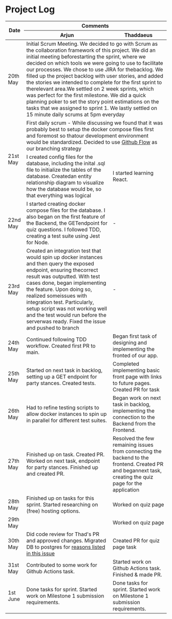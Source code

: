 # Project Log
<table class="tg"><thead>
  <tr>
    <th class="tg-0pky" rowspan="2">Date</th>
    <th class="tg-0pky" colspan="2">Comments</th>
  </tr>
  <tr>
    <th class="tg-0pky">Arjun</th>
    <th class="tg-0pky">Thaddaeus</th>
  </tr></thead>
<tbody>
  <tr>
    <td class="tg-0pky">20th May</td>
    <td class="tg-0pky" colspan="2">Initial Scrum Meeting. We decided to go with Scrum as the collaboration framework of this project. We did an initial meeting beforestarting the sprint, where we decided on which tools we were going to use to facilitate our processes. We chose to use JIRA for thebacklog. We filled up the project backlog with user stories, and added the stories we intended to complete for the first sprint to therelevant area.We settled on 2 week sprints, which was perfect for the first milestone. We did a quick planning poker to set the story point estimations on the tasks that we assigned to sprint 1. We lastly settled on 15 minute daily scrums at 5pm everyday</td>
  </tr>
  <tr>
    <td class="tg-0pky" rowspan="2">21st May</td>
    <td class="tg-0pky" colspan="2">First daily scrum - While discussing we found that it was probably best to setup the docker compose files first and foremost so thatour development environment would be standardized. Decided to use <a href="https://docs.github.com/en/get-started/using-github/github-flow" target="_blank" rel="noopener noreferrer">Github Flow</a> as our branching strategy</td>
  </tr>
  <tr>
    <td class="tg-0pky">I created config files for the database, including the inital .sql file to initialize the tables of the database. Createdan entity relationship diagram to visualize how the database would be, so that everything was logical</td>
    <td class="tg-0pky">I started learning React.</td>
  </tr>
  <tr>
    <td class="tg-0pky">22nd May</td>
    <td class="tg-0pky">I started creating docker compose files for the database. I also began on the first feature of the Backend, the GETendpoint for quiz questions. I followed TDD, creating a test suite using Jest for Node.</td>
    <td class="tg-0pky">-</td>
  </tr>
  <tr>
    <td class="tg-0pky">23rd May</td>
    <td class="tg-0pky">Created an integration test that would spin up docker instances and then query the exposed endpoint, ensuring thecorrect result was outputted. With test cases done, began implementing the feature. Upon doing so, realized someissues with integration test. Particularly, setup script was not working well and the test would run before the serverwas ready. Fixed the issue and pushed to branch</td>
    <td class="tg-0pky">-</td>
  </tr>
  <tr>
    <td class="tg-0pky">24th May</td>
    <td class="tg-0pky">Continued following TDD workflow. Created first PR to main.</td>
    <td class="tg-0pky">Began first task of designing and implementing the fronted of our app.</td>
  </tr>
  <tr>
    <td class="tg-0pky">25th May</td>
    <td class="tg-0pky">Started on next task in backlog, setting up a GET endpoint for party stances. Created tests.</td>
    <td class="tg-0pky">Completed implementing basic front page with links to future pages. Created PR for task</td>
  </tr>
  <tr>
    <td class="tg-0pky">26th May</td>
    <td class="tg-0pky">Had to refine testing scripts to allow docker instances to spin up in parallel for different test suites.</td>
    <td class="tg-0pky">Began work on next task in backlog, implementing the connection to the Backend from the Frontend.</td>
  </tr>
  <tr>
    <td class="tg-0pky">27th May</td>
    <td class="tg-0pky">Finished up on task. Created PR. Worked on next task, endpoint for party stances. Finished up and created PR.</td>
    <td class="tg-0pky">Resolved the few remaining issues from connecting the backend to the frontend. Created PR and begannext task, creating the quiz page for the application</td>
  </tr>
  <tr>
    <td class="tg-0pky">28th May</td>
    <td class="tg-0pky">Finished up on tasks for this sprint. Started researching on (free) hosting options.</td>
    <td class="tg-0pky">Worked on quiz page</td>
  </tr>
  <tr>
    <td class="tg-0pky">29th May</td>
    <td class="tg-0pky"></td>
    <td class="tg-0pky">Worked on quiz page</td>
  </tr>
  <tr>
    <td class="tg-0pky">30th May</td>
    <td class="tg-0pky">Did code review for Thad's PR and approved changes. Migrated DB to postgres for <a href="https://github.com/Harjun751/UnderStance/issues/6" target="_blank" rel="noopener noreferrer">reasons listed in this issue</a></td>
    <td class="tg-0pky">Created PR for quiz page task</td>
  </tr>
  <tr>
    <td class="tg-0pky">31st May</td>
    <td class="tg-0pky">Contributed to some work for Github Actions task.</td>
    <td class="tg-0pky">Started work on Github Actions task. Finished &amp; made PR.</td>
  </tr>
  <tr>
    <td class="tg-0pky">1st June</td>
    <td class="tg-0pky">Done tasks for sprint. Started work on Milestone 1 submission requirements.</td>
    <td class="tg-0pky">Done tasks for sprint. Started work on Milestone 1 submission requirements.</td>
  </tr>
</tbody></table>
